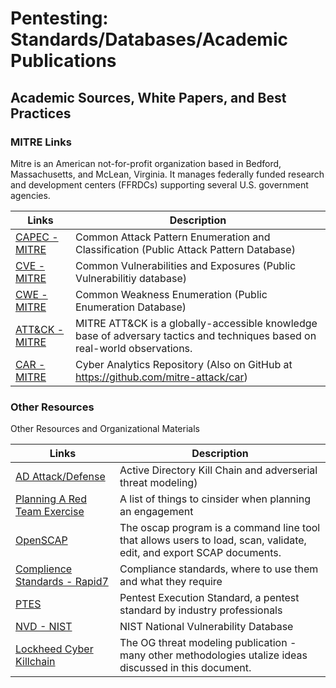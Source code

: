 # Pentesting: Standards/Databases/Academic Publications

## Academic Sources, White Papers, and Best Practices

### MITRE Links
Mitre is an American not-for-profit organization based in Bedford, Massachusetts, and McLean, Virginia. It manages federally funded research and development centers (FFRDCs) supporting several U.S. government agencies.

Links | Description 
-|-
[CAPEC - MITRE](https://capec.mitre.org/index.html) | Common Attack Pattern Enumeration and Classification (Public Attack Pattern Database)
[CVE - MITRE](https://cve.mitre.org/) | Common Vulnerabilities and Exposures (Public Vulnerabilitiy database)
[CWE - MITRE](https://cwe.mitre.org/index.html) | Common Weakness Enumeration (Public Enumeration Database)
[ATT&CK - MITRE](https://attack.mitre.org/) | MITRE ATT&CK is a globally-accessible knowledge base of adversary tactics and techniques based on real-world observations.
[CAR - MITRE](https://car.mitre.org/) | Cyber Analytics Repository (Also on GitHub at https://github.com/mitre-attack/car)

### Other Resources

Other Resources and Organizational Materials

Links | Description 
-|-
[AD Attack/Defense](https://github.com/infosecn1nja/AD-Attack-Defense) | Active Directory Kill Chain and adverserial threat modeling)
[Planning A Red Team Exercise](https://github.com/magoo/redteam-plan) | A list of things to cinsider when planning an engagement
[OpenSCAP](https://github.com/OpenSCAP/openscap) | The oscap program is a command line tool that allows users to load, scan, validate, edit, and export SCAP documents.
[Complience Standards - Rapid7](https://www.rapid7.com/solutions/compliance) | Compliance standards, where to use them and what they require
[PTES](http://www.pentest-standard.org/index.php/Main_Page) | Pentest Execution Standard, a pentest standard by industry professionals
[NVD - NIST](https://nvd.nist.gov/) | NIST National Vulnerability Database
[Lockheed Cyber Killchain](https://www.lockheedmartin.com/content/dam/lockheed-martin/rms/documents/cyber/LM-White-Paper-Intel-Driven-Defense.pdf) | The OG threat modeling publication - many other methodologies utalize ideas discussed in this document.
